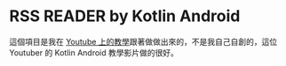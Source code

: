 RSS READER by Kotlin Android
===

這個項目是我在 [Youtube 上的教學](https://www.youtube.com/watch?v=UNa_gIuFyOM&list=PLaoF-xhnnrRUEbF6cvk4-CeBAEOSbp8sS&index=8)跟著做做出來的，不是我自己自創的，這位 Youtuber 的 Kotlin Android 教學影片做的很好。